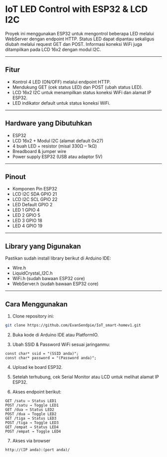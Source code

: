 # IoT LED Control with ESP32 & LCD I2C

Proyek ini menggunakan ESP32 untuk mengontrol beberapa LED melalui WebServer dengan endpoint HTTP. Status LED dapat dipantau sekaligus diubah melalui request GET dan POST. Informasi koneksi WiFi juga ditampilkan pada LCD 16x2 dengan modul I2C.

---

## Fitur

- Kontrol 4 LED (ON/OFF) melalui endpoint HTTP.
- Mendukung GET (cek status LED) dan POST (ubah status LED).
- LCD 16x2 I2C untuk menampilkan status koneksi WiFi dan alamat IP ESP32.
- LED indikator default untuk status koneksi WiFi.

---

## Hardware yang Dibutuhkan

- ESP32
- LCD 16x2 + Modul I2C (alamat default 0x27)
- 4 buah LED + resistor (misal 330Ω – 1kΩ)
- Breadboard & jumper wire
- Power supply ESP32 (USB atau adaptor 5V)

---

## Pinout
- Komponen	Pin ESP32
- LCD I2C SDA	GPIO 21
- LCD I2C SCL	GPIO 22
- LED Default	GPIO 2
- LED 1	GPIO 4
- LED 2	GPIO 5
- LED 3	GPIO 18
- LED 4	GPIO 19

---

## Library yang Digunakan

Pastikan sudah install library berikut di Arduino IDE:
- Wire.h
- LiquidCrystal_I2C.h
- WiFi.h (sudah bawaan ESP32 core)
- WebServer.h (sudah bawaan ESP32 core)

---

## Cara Menggunakan

1. Clone repository ini:
``` bash
git clone https://github.com/EvanSendpie/IoT_smart-homev1.git
```

2. Buka kode di Arduino IDE atau PlatformIO.

3. Ubah SSID & Password WiFi sesuai jaringanmu:
```
const char* ssid = "(SSID anda)";
const char* password = "(Password anda)";
```

4. Upload ke board ESP32.

5. Setelah terhubung, cek Serial Monitor atau LCD untuk melihat alamat IP ESP32.

6. Akses endpoint berikut:
```
GET /satu → Status LED1
POST /satu → Toggle LED1
GET /dua → Status LED2
POST /dua → Toggle LED2
GET /tiga → Status LED3
POST /tiga → Toggle LED3
GET /empat → Status LED4
POST /empat → Toggle LED4
```

7. Akses via browser
```
http://(IP anda):(port anda)/
```
